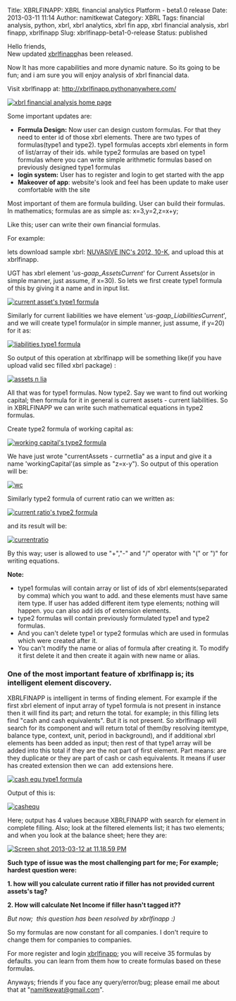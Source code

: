 Title: XBRLFINAPP: XBRL financial analytics Platform - beta1.0 release
Date: 2013-03-11 11:14
Author: namitkewat
Category: XBRL
Tags: financial analysis, python, xbrl, xbrl analytics, xbrl fin app, xbrl financial analysis, xbrl finapp, xbrlfinapp
Slug: xbrlfinapp-beta1-0-release
Status: published

Hello friends,  
New updated
[xbrlfinapp](http://xbrlfinapp.pythonanywhere.com/ "XBRLFINAPP")has been
released.

Now It has more capabilities and more dynamic nature. So its going to be
fun; and i am sure you will enjoy analysis of xbrl financial data.

Visit xbrlfinapp at: <http://xbrlfinapp.pythonanywhere.com/>

[![xbrl financial analysis home
page](http://namitkewat.files.wordpress.com/2013/03/welcome.png)](http://namitkewat.files.wordpress.com/2013/03/welcome.png)

Some important updates are:

-   **Formula Design:** Now user can design custom formulas. For that
    they need to enter id of those xbrl elements. There are two types of
    formulas(type1 and type2). type1 formulas accepts xbrl elements in
    form of list/array of their ids. while type2 formulas are based on
    type1 formulas where you can write simple arithmetic formulas based
    on previously designed type1 formulas
-   **login system:** User has to register and login to get started with
    the app
-   **Makeover of app**: website's look and feel has been update to make
    user comfortable with the site

Most important of them are formula building. User can build their
formulas.  In mathematics; formulas are as simple as: x=3,y=2,z=x+y;

Like this; user can write their own financial formulas.

For example:

lets download sample xbrl: [NUVASIVE INC's 2012,
10-K](http://www.sec.gov/Archives/edgar/data/1142596/000144530513000348/0001445305-13-000348-xbrl.zip "NUVASIVE INC's' 2012-10-K"),
and upload this at xbrlfinapp.

UGT has xbrl element '*us-gaap\_AssetsCurrent*' for Current Assets(or in
simple manner, just assume, if x=30). So lets we first create type1
formula of this by giving it a name and in input list.

[![current asset's type1
formula](http://namitkewat.files.wordpress.com/2013/03/assets_frm.png)](http://namitkewat.files.wordpress.com/2013/03/assets_frm.png)

Similarly for current liabilities we have element
'*us-gaap\_LiabilitiesCurrent*', and we will create type1 formula(or in
simple manner, just assume, if y=20) for it as:

[![liabilities type1
formula](http://namitkewat.files.wordpress.com/2013/03/lia_frm.png)](http://namitkewat.files.wordpress.com/2013/03/lia_frm.png)

So output of this operation at xbrlfinapp will be something like(if you
have upload valid sec filled xbrl package) :

[![assets n
lia](http://namitkewat.files.wordpress.com/2013/03/assets-n-lia.png)](http://namitkewat.files.wordpress.com/2013/03/assets-n-lia.png)

All that was for type1 formulas. Now type2. Say we want to find out
working capital; then formula for it in general is current assets -
current liabilities. So in XBRLFINAPP we can write such mathematical
equations in type2 formulas.

Create type2 formula of working capital as:

[![working capital's type2
formula](http://namitkewat.files.wordpress.com/2013/03/wc_frm.png)](http://namitkewat.files.wordpress.com/2013/03/wc_frm.png)

We have just wrote "currentAssets - currnetlia" as a input and give it a
name 'workingCapital'(as simple as "z=x-y"). So output of this operation
will be:

[![wc](http://namitkewat.files.wordpress.com/2013/03/wc.png)](http://namitkewat.files.wordpress.com/2013/03/wc.png)

Similarly type2 formula of current ratio can we written as:

[![current ratio's type2
formula](http://namitkewat.files.wordpress.com/2013/03/currentratio_frm.png)](http://namitkewat.files.wordpress.com/2013/03/currentratio_frm.png)

and its result will be:

[![currentratio](http://namitkewat.files.wordpress.com/2013/03/currentratio.png)](http://namitkewat.files.wordpress.com/2013/03/currentratio.png)

By this way; user is allowed to use "+","-" and "/" operator with "(" or
")" for writing equations.

**Note:**

-   type1 formulas will contain array or list of ids of xbrl
    elements(separated by comma) which you want to add. and these
    elements must have same item type. If user has added different item
    type elements; nothing will happen. you can also add ids of
    extension elements.
-   type2 formulas will contain previously formulated type1 and type2
    formulas.
-   And you can't delete type1 or type2 formulas which are used in
    formulas which were created after it.
-   You can't modify the name or alias of formula after creating it. To
    modify it first delete it and then create it again with new name or
    alias.

### **One of the most important feature of xbrlfinapp is; its intelligent element discovery.**

XBRLFINAPP is intelligent in terms of finding element. For example if
the first xbrl element of input array of type1 formula is not present in
instance then it will find its part; and return the total. for example;
in this filling lets find "cash and cash equivalents". But it is not
present. So xbrlfinapp will search for its component and will return
total of them(by resolving itemtype, balance type, context, unit, period
in background), and if additional xbrl elements has been added as input;
then rest of that type1 array will be added into this total if they are
the not part of first element. Part means: are they duplicate or they
are part of cash or cash equivalents. It means if user has created
extension then we can  add extensions here.

[![cash equ type1
formula](http://namitkewat.files.wordpress.com/2013/03/cashequ_frm.png)](http://namitkewat.files.wordpress.com/2013/03/cashequ_frm.png)

Output of this is:

[![cashequ](http://namitkewat.files.wordpress.com/2013/03/cashequ.png)](http://namitkewat.files.wordpress.com/2013/03/cashequ.png)

Here; output has 4 values because XBRLFINAPP with search for element in
complete filling. Also; look at the filtered elements list; it has two
elements; and when you look at the balance sheet; here they are:

[![Screen shot 2013-03-12 at 11.18.59
PM](http://namitkewat.files.wordpress.com/2013/03/screen-shot-2013-03-12-at-11-18-59-pm.png)](http://namitkewat.files.wordpress.com/2013/03/screen-shot-2013-03-12-at-11-18-59-pm.png)

**Such type of issue was the most challenging part for me; For example;
hardest question were:**

**1. how will you calculate current ratio if filler has not provided
current assets's tag?**

**2. How will calculate Net Income if filler hasn't tagged it??**

*But now;  this question has been resolved by xbrlfinapp :)*

So my formulas are now constant for all companies. I don't require to
change them for companies to companies.

For more register and login
[xbrlfinapp](http://xbrlfinapp.pythonanywhere.com/ "XBRLFINAPP"); you
will receive 35 formulas by defaults. you can learn from them how to
create formulas based on these formulas.

Anyways; friends if you face any query/error/bug; please email me about
that at "namitkewat@gmail.com".
